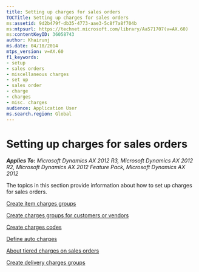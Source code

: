 ```yaml
---
title: Setting up charges for sales orders
TOCTitle: Setting up charges for sales orders
ms:assetid: 9d2b479f-db35-4773-aae3-5c8f7a8f704b
ms:mtpsurl: https://technet.microsoft.com/library/Aa571707(v=AX.60)
ms:contentKeyID: 36058743
author: Khairunj
ms.date: 04/18/2014
mtps_version: v=AX.60
f1_keywords:
- setup
- sales orders
- miscellaneous charges
- set up
- sales order
- charge
- charges
- misc. charges
audience: Application User
ms.search.region: Global
---
```


# Setting up charges for sales orders 


_**Applies To:** Microsoft Dynamics AX 2012 R3, Microsoft Dynamics AX 2012 R2, Microsoft Dynamics AX 2012 Feature Pack, Microsoft Dynamics AX 2012_

The topics in this section provide information about how to set up charges for sales orders.

[Create item charges groups](create-item-charges-groups.md)

[Create charges groups for customers or vendors](create-charges-groups-for-customers-or-vendors.md)

[Create charges codes](create-charges-codes.md)

[Define auto charges](define-auto-charges.md)

[About tiered charges on sales orders](about-tiered-charges-on-sales-orders.md)

[Create delivery charges groups](create-delivery-charges-groups.md)

  


